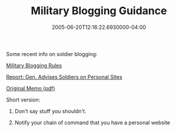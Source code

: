 ﻿---
title: Military Blogging Guidance
date: "2005-06-20T12:16:22.6930000-04:00"
description: "Some recent info on soldier blogging:"
featuredImage: /img/default-post-image.jpg
---

Some recent info on soldier blogging:

[Military Blogging Rules](http://www.mediabistro.com/fishbowlDC/online_media/military_blogging_rules_22551.asp)

[Report: Gen. Advises Soldiers on Personal Sites](http://www.micropersuasion.com/2005/06/report_gen_advi.html)

[Original Memo (pdf)](http://www.mediabistro.com/fishbowlDC/original/iraqblogrules.pdf)

Short version:

1) Don't say stuff you shouldn't.

2) Notify your chain of command that you have a personal website

